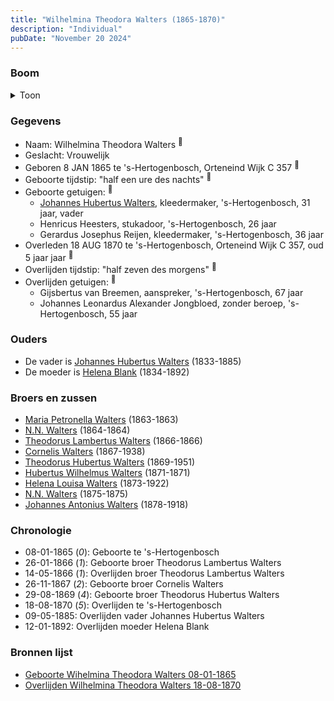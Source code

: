 ```yaml
---
title: "Wilhelmina Theodora Walters (1865-1870)"
description: "Individual"
pubDate: "November 20 2024"
---
```


### Boom
<details><summary>Toon</summary>

![test](https://www.plantuml.com/plantuml/svg/dPD1ImCn48Nl-HM37degR7UjRaifRQMr2eg88fvATZDsmsQJaiaYHVhVdRPh5IeAti9aNjutRyY8WlIXheoWKjkLzBA2JERbqhlQgajdd8VWfIM-GXj4eHL2hdrkS7_6QXNMK66LeQTzYG9wT66zGl7jrTn88dWN031nNg5_B7HUMYGQ32gfxN08YTW8qOBxdHM9lUBanXNISX_CQ_O8DS6pD6n19o09hgCekkW1d4wJMNSsOOFtLur6RM3GpsIsNcGk18Fz8NHY63zTGITD4cXHUyvlkINQp55UV1DHMHkpa5OjSk-8CiVMhEx1xVY5nMdtMBpvH9sZGIjXOgGj3tHfn7IpoJIP9h_G9HqsUDZIdVs3ZcUx6T-nkXV_WZVelw5IsYwtViqyv_4ETCQWSHTEZLuMOOt6k3U6tOWctdQxwH3DH5-5Hic5xLKl5fzkpzeKQ2hDWJmMw9JpycXpZ7lO_jyPfSsGvp_iuE-8qcRz5z5F4OaHMiN_u0C0)
</details>

### Gegevens
- Naam: Wilhelmina Theodora Walters <sup><a href="../s00118/" style="text-decoration:none" title="Geboorte Wihelmina Theodora Walters 08-01-1865">:link:</a></sup>
- Geslacht: Vrouwelijk
- Geboren 8 JAN 1865 te 's-Hertogenbosch, Orteneind Wijk C 357 <sup><a href="../s00118/" style="text-decoration:none" title="Geboorte Wihelmina Theodora Walters 08-01-1865">:link:</a></sup>
- Geboorte tijdstip: "half een ure des nachts" <sup><a href="../s00118/" style="text-decoration:none" title="Geboorte Wihelmina Theodora Walters 08-01-1865">:link:</a></sup>
- Geboorte getuigen: <sup><a href="../s00118/" style="text-decoration:none" title="Geboorte Wihelmina Theodora Walters 08-01-1865">:link:</a></sup>
  - [Johannes Hubertus Walters](../i00079/), kleedermaker, \'s-Hertogenbosch, 31 jaar, vader
  - Henricus Heesters, stukadoor, \'s-Hertogenbosch, 26 jaar
  - Gerardus Josephus Reijen, kleedermaker, \'s-Hertogenbosch, 36 jaar
- Overleden 18 AUG 1870 te 's-Hertogenbosch, Orteneind Wijk C 357, oud 5 jaar jaar <sup><a href="../s00122/" style="text-decoration:none" title="Overlijden Wilhelmina Theodora Walters 18-08-1870">:link:</a></sup>
- Overlijden tijdstip: "half zeven des morgens" <sup><a href="../s00122/" style="text-decoration:none" title="Overlijden Wilhelmina Theodora Walters 18-08-1870">:link:</a></sup>
- Overlijden getuigen: <sup><a href="../s00122/" style="text-decoration:none" title="Overlijden Wilhelmina Theodora Walters 18-08-1870">:link:</a></sup>
  - Gijsbertus van Breemen, aanspreker, \'s-Hertogenbosch, 67 jaar
  - Johannes Leonardus Alexander Jongbloed, zonder beroep, \'s-Hertogenbosch, 55 jaar

### Ouders
- De vader is [Johannes Hubertus Walters](../i00079/) (1833-1885)
- De moeder is [Helena Blank](../i00080/) (1834-1892)

### Broers en zussen
- [Maria Petronella Walters](../i00090/) (1863-1863)
- [N.N. Walters](../i00091/) (1864-1864)
- [Theodorus Lambertus Walters](../i00093/) (1866-1866)
- [Cornelis Walters](../i00094/) (1867-1938)
- [Theodorus Hubertus Walters](../i00075/) (1869-1951)
- [Hubertus Wilhelmus Walters](../i00095/) (1871-1871)
- [Helena Louisa Walters](../i00096/) (1873-1922)
- [N.N. Walters](../i00097/) (1875-1875)
- [Johannes Antonius Walters](../i00098/) (1878-1918)

### Chronologie
- 08-01-1865 (<i>0</i>): Geboorte te 's-Hertogenbosch
- 26-01-1866 (<i>1</i>): Geboorte broer Theodorus Lambertus Walters
- 14-05-1866 (<i>1</i>): Overlijden broer Theodorus Lambertus Walters
- 26-11-1867 (<i>2</i>): Geboorte broer Cornelis Walters
- 29-08-1869 (<i>4</i>): Geboorte broer Theodorus Hubertus Walters
- 18-08-1870 (<i>5</i>): Overlijden te 's-Hertogenbosch
- 09-05-1885: Overlijden vader Johannes Hubertus Walters
- 12-01-1892: Overlijden moeder Helena Blank

### Bronnen lijst
- [Geboorte Wihelmina Theodora Walters 08-01-1865](../s00118/)
- [Overlijden Wilhelmina Theodora Walters 18-08-1870](../s00122/)